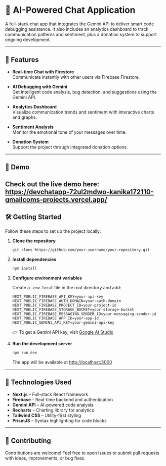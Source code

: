 # 💬 AI-Powered Chat Application

A full-stack chat app that integrates the Gemini API to deliver smart code debugging assistance. It also includes an analytics dashboard to track communication patterns and sentiment, plus a donation system to support ongoing development.

---

## 🚀 Features

- **Real-time Chat with Firestore**  
  Communicate instantly with other users via Firebase Firestore.

- **AI Debugging with Gemini**  
  Get intelligent code analysis, bug detection, and suggestions using the Gemini API.

- **Analytics Dashboard**  
  Visualize communication trends and sentiment with interactive charts and graphs.

- **Sentiment Analysis**  
  Monitor the emotional tone of your messages over time.

- **Donation System**  
  Support the project through integrated donation options.

---

## 🔗 Demo

Check out the live demo here: https://devchatapp-72ul2mdwo-kanika172110-gmailcoms-projects.vercel.app/
---

## 🛠️ Getting Started

Follow these steps to set up the project locally:

1. **Clone the repository**

    ```bash
    git clone https://github.com/your-username/your-repository.git
    ```

2. **Install dependencies**

    ```bash
    npm install
    ```

3. **Configure environment variables**

    Create a `.env.local` file in the root directory and add:

    ```env
    NEXT_PUBLIC_FIREBASE_API_KEY=your-api-key
    NEXT_PUBLIC_FIREBASE_AUTH_DOMAIN=your-auth-domain
    NEXT_PUBLIC_FIREBASE_PROJECT_ID=your-project-id
    NEXT_PUBLIC_FIREBASE_STORAGE_BUCKET=your-storage-bucket
    NEXT_PUBLIC_FIREBASE_MESSAGING_SENDER_ID=your-messaging-sender-id
    NEXT_PUBLIC_FIREBASE_APP_ID=your-app-id
    NEXT_PUBLIC_GEMINI_API_KEY=your-gemini-api-key
    ```

    👉 To get a Gemini API key, visit [Google AI Studio](https://aistudio.google.com/)

4. **Run the development server**

    ```bash
    npm run dev
    ```

    The app will be available at [http://localhost:3000](http://localhost:3000)

---

## 🧰 Technologies Used

- **Next.js** – Full-stack React framework  
- **Firebase** – Real-time backend and authentication  
- **Gemini API** – AI-powered code analysis  
- **Recharts** – Charting library for analytics  
- **Tailwind CSS** – Utility-first styling  
- **PrismJS** – Syntax highlighting for code blocks

---

## 🤝 Contributing

Contributions are welcome! Feel free to open issues or submit pull requests with ideas, improvements, or bug fixes.
